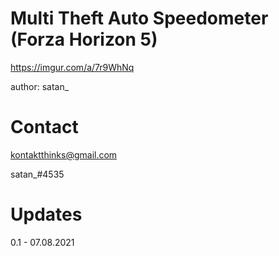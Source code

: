 # Multi Theft Auto Speedometer (Forza Horizon 5)
https://imgur.com/a/7r9WhNq

author: satan_

# Contact
kontaktthinks@gmail.com

satan_#4535

# Updates
0.1 - 07.08.2021